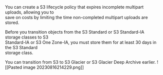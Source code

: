 You can create a S3 lifecycle policy that expires incomplete multipart uploads, allowing you to  
save on costs by limiting the time non-completed multipart uploads are stored.

Before you transition objects from the S3 Standard or S3 Standard-IA storage classes to S3  
Standard-IA or S3 One Zone-IA, you must store them for at least 30 days in the S3 Standard  
storage class.

You can transition from S3 to S3 Glacier or S3 Glacier Deep Archive earlier.
![[Pasted image 20230816214229.png]]